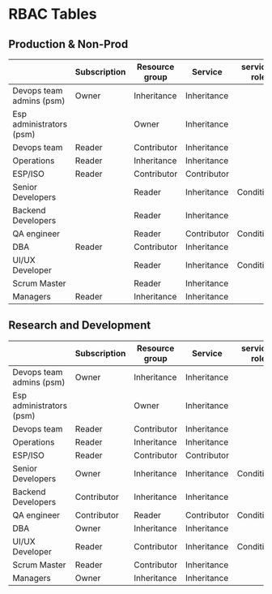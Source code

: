 # RBAC Tables


## Production & Non-Prod

|   | Subscription | Resource group | Service | service-role |
|---|---|---|---|---|
| Devops team admins (psm) |  Owner | Inheritance | Inheritance |   |
| Esp administrators (psm) |   | Owner | Inheritance |   |
| Devops team | Reader  | Contributor   | Inheritance |   |
| Operations | Reader  | Inheritance   | Inheritance |   |
| ESP/ISO | Reader  | Contributor | Contributor |   |
| Senior Developers |   | Reader | Inheritance   | Conditional  |
| Backend Developers  |  | Reader | Inheritance   |   |
| QA engineer |   | Reader | Contributor   | Conditional |
| DBA  | Reader  | Contributor | Inheritance |   |
| UI/UX Developer  |  | Reader | Inheritance | Conditional |
| Scrum Master |  | Reader | Inheritance   |   |
| Managers | Reader | Inheritance | Inheritance   |   |


## Research and Development

|   | Subscription | Resource group | Service | service-role |
|---|---|---|---|---|
| Devops team admins (psm)  | Owner | Inheritance | Inheritance |   |
| Esp administrators (psm)  |  | Owner | Inheritance |  |
| Devops team               | Reader | Contributor | Inheritance |   |
| Operations                | Reader | Inheritance | Inheritance |   |
| ESP/ISO                   | Reader | Contributor | Contributor |   |
| Senior Developers         | Owner | Inheritance | Inheritance | Conditional  |
| Backend Developers        | Contributor | Inheritance | Inheritance |   |
| QA engineer               | Contributor | Reader | Contributor | Conditional |
| DBA                       | Owner | Inheritance  | Inheritance |   |
| UI/UX Developer           | Reader | Contributor | Inheritance | Conditional |
| Scrum Master              | Reader | Contributor | Inheritance |   |
| Managers                  | Owner | Inheritance | Inheritance |   |


